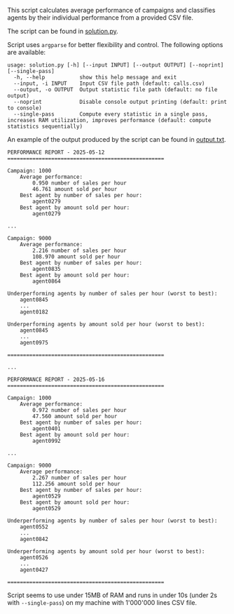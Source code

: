This script calculates average performance of campaigns and classifies agents by their individual performance from a provided CSV file.

The script can be found in [solution.py](solution.py).

Script uses `argparse` for better flexibility and control. The following options are available:
```
usage: solution.py [-h] [--input INPUT] [--output OUTPUT] [--noprint] [--single-pass]
  -h, --help           show this help message and exit
  --input, -i INPUT    Input CSV file path (default: calls.csv)
  --output, -o OUTPUT  Output statistic file path (default: no file output)
  --noprint            Disable console output printing (default: print to console)
  --single-pass        Compute every statistic in a single pass, increases RAM utilization, improves performance (default: compute statistics sequentially)
```

An example of the output produced by the script can be found in [output.txt](output.txt).

```
PERFORMANCE REPORT - 2025-05-12
==================================================

Campaign: 1000
	Average performance:
		0.950 number of sales per hour
		46.761 amount sold per hour
	Best agent by number of sales per hour:
		agent0279
	Best agent by amount sold per hour:
		agent0279

...

Campaign: 9000
	Average performance:
		2.216 number of sales per hour
		108.970 amount sold per hour
	Best agent by number of sales per hour:
		agent0835
	Best agent by amount sold per hour:
		agent0864

Underperforming agents by number of sales per hour (worst to best):
	agent0845
	...
	agent0182

Underperforming agents by amount sold per hour (worst to best):
	agent0845
	...
	agent0975

==================================================

...

PERFORMANCE REPORT - 2025-05-16
==================================================

Campaign: 1000
	Average performance:
		0.972 number of sales per hour
		47.560 amount sold per hour
	Best agent by number of sales per hour:
		agent0401
	Best agent by amount sold per hour:
		agent0992

...

Campaign: 9000
	Average performance:
		2.267 number of sales per hour
		112.256 amount sold per hour
	Best agent by number of sales per hour:
		agent0529
	Best agent by amount sold per hour:
		agent0529

Underperforming agents by number of sales per hour (worst to best):
	agent0552
	...
	agent0842

Underperforming agents by amount sold per hour (worst to best):
	agent0526
	...
	agent0427

==================================================
```

Script seems to use under 15MB of RAM and runs in under 10s (under 2s with `--single-pass`) on my machine with 1'000'000 lines CSV file.
